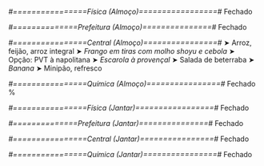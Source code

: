 
*#================Física (Almoço)=================#*
Fechado

*#==============Prefeitura (Almoço)===============#*
Fechado

*#================Central (Almoço)================#*
➤ Arroz, feijão, arroz integral
➤ *Frango em tiras com molho shoyu e cebola*
➤ Opção: PVT à napolitana
➤ *Escarola à provençal*
➤ Salada de beterraba
➤ *Banana*
➤ Minipão, refresco

*#================Química (Almoço)================#*
Fechado
%

*#================Física (Jantar)=================#*
Fechado

*#==============Prefeitura (Jantar)===============#*
Fechado

*#================Central (Jantar)================#*
Fechado

*#================Química (Jantar)================#*
Fechado
